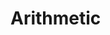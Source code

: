 <!-- Part of the Exeme language project, under the MIT license. See '/LICENSE' for license information. SPDX-License-Identifier: MIT License. -->

# Arithmetic